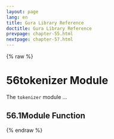 ```yaml
---
layout: page
lang: en
title: Gura Library Reference
doctitle: Gura Library Reference
prevpage: chapter-55.html
nextpage: chapter-57.html
---
```

{% raw %}
<h1><span class="caption-index-1">56</span><a name="anchor-56"></a>tokenizer Module</h1>
<p>
The <code class="highlighter-rouge">tokenizer</code> module ...
</p>
<h2><span class="caption-index-2">56.1</span><a name="anchor-56-1"></a>Module Function</h2>
<p />

{% endraw %}
